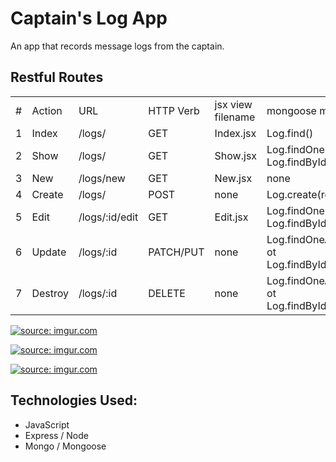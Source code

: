 # Captain's Log App

An app that records message logs from the captain. 

## Restful Routes

|  |  |  |  |  |  |
| ---- | ---- | ---- | ---- | ---- | ---- |
| # | Action | URL | HTTP Verb | jsx view filename | mongoose method |
| 1 | Index | /logs/ | GET | Index.jsx | Log.find() |
| 2 | Show | /logs/ | GET | Show.jsx | Log.findOne ot Log.findById |
| 3 | New | /logs/new | GET | New.jsx | none |
| 4 | Create | /logs/ | POST | none | Log.create(req.body) |
| 5 | Edit | /logs/:id/edit | GET | Edit.jsx | Log.findOne ot Log.findById |
| 6 | Update | /logs/:id | PATCH/PUT | none | Log.findOneAndUpdate ot Log.findByIdAndUpdate |
| 7 | Destroy | /logs/:id | DELETE | none | Log.findOneAndDelete ot Log.findByIdAndDelete |

<a href="https://imgur.com/kRp0FdM"><img src="https://i.imgur.com/kRp0FdM.png" title="source: imgur.com" /></a>

<a href="https://imgur.com/2kTntOL"><img src="https://i.imgur.com/2kTntOL.png" title="source: imgur.com" /></a>

<a href="https://imgur.com/64DkuC9"><img src="https://i.imgur.com/64DkuC9.png" title="source: imgur.com" /></a>

## Technologies Used:

* JavaScript
* Express / Node
* Mongo / Mongoose
